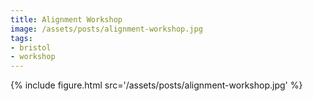 ```yaml
---
title: Alignment Workshop
image: /assets/posts/alignment-workshop.jpg
tags:
- bristol
- workshop
---
```


{% include figure.html src='/assets/posts/alignment-workshop.jpg' %}
